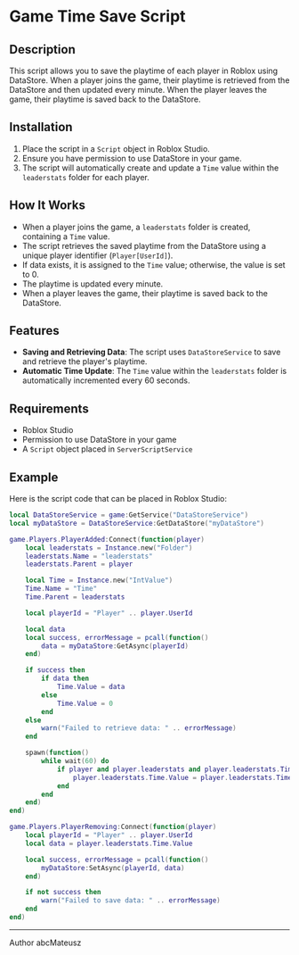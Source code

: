 # Game Time Save Script

## Description

This script allows you to save the playtime of each player in Roblox using DataStore. When a player joins the game, their playtime is retrieved from the DataStore and then updated every minute. When the player leaves the game, their playtime is saved back to the DataStore.

## Installation

1. Place the script in a `Script` object in Roblox Studio.
2. Ensure you have permission to use DataStore in your game.
3. The script will automatically create and update a `Time` value within the `leaderstats` folder for each player.

## How It Works

- When a player joins the game, a `leaderstats` folder is created, containing a `Time` value.
- The script retrieves the saved playtime from the DataStore using a unique player identifier (`Player[UserId]`).
- If data exists, it is assigned to the `Time` value; otherwise, the value is set to 0.
- The playtime is updated every minute.
- When a player leaves the game, their playtime is saved back to the DataStore.

## Features

- **Saving and Retrieving Data**: The script uses `DataStoreService` to save and retrieve the player's playtime.
- **Automatic Time Update**: The `Time` value within the `leaderstats` folder is automatically incremented every 60 seconds.

## Requirements

- Roblox Studio
- Permission to use DataStore in your game
- A `Script` object placed in `ServerScriptService`

## Example

Here is the script code that can be placed in Roblox Studio:

```lua
local DataStoreService = game:GetService("DataStoreService")
local myDataStore = DataStoreService:GetDataStore("myDataStore")

game.Players.PlayerAdded:Connect(function(player)
	local leaderstats = Instance.new("Folder")
	leaderstats.Name = "leaderstats"
	leaderstats.Parent = player

	local Time = Instance.new("IntValue")
	Time.Name = "Time"
	Time.Parent = leaderstats

	local playerId = "Player" .. player.UserId

	local data
	local success, errorMessage = pcall(function()
		data = myDataStore:GetAsync(playerId)
	end)

	if success then
		if data then
			Time.Value = data
		else
			Time.Value = 0
		end
	else
		warn("Failed to retrieve data: " .. errorMessage)
	end

	spawn(function()
		while wait(60) do
			if player and player.leaderstats and player.leaderstats.Time then
				player.leaderstats.Time.Value = player.leaderstats.Time.Value + 1
			end
		end
	end)
end)

game.Players.PlayerRemoving:Connect(function(player)
	local playerId = "Player" .. player.UserId
	local data = player.leaderstats.Time.Value

	local success, errorMessage = pcall(function()
		myDataStore:SetAsync(playerId, data)
	end)

	if not success then
		warn("Failed to save data: " .. errorMessage)
	end
end)
```
---
Author
abcMateusz
